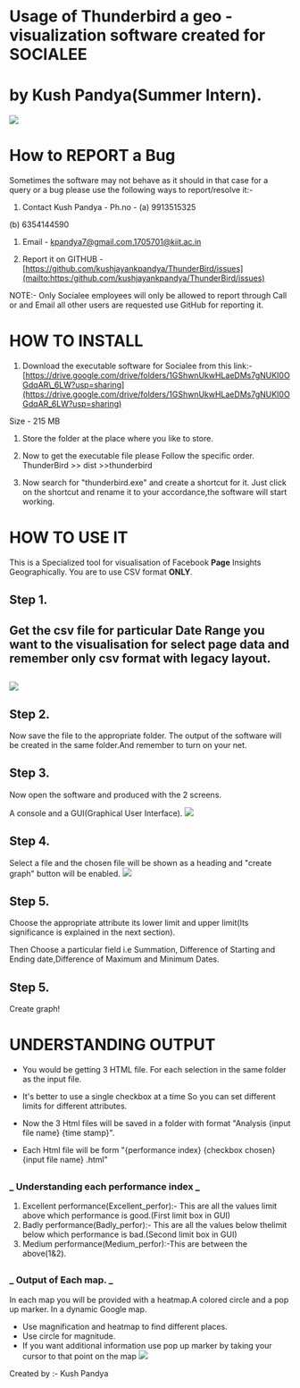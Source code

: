 
# Usage of Thunderbird a geo - visualization software created for SOCIALEE

# by Kush Pandya(Summer Intern).

![](RackMultipart20230712-1-bbwy03_html_dfae9194110e64d2.jpg)

# **How to REPORT a Bug**

Sometimes the software may not behave as it should in that case for a query or a bug please use the following ways to report/resolve it:-

1. Contact Kush Pandya - Ph.no - (a) 9913515325

(b) 6354144590

1. Email - [kpandya7@gmail.com](mailto:kpandya7@gmail.com),[1705701@kiit.ac.in](mailto:1705701@kiit.ac.in)

1. Report it on GITHUB - [https://github.com/kushjayankpandya/ThunderBird/issues](mailto:https:/github.com/kushjayankpandya/ThunderBird/issues)

NOTE:- Only Socialee employees will only be allowed to report through Call or and Email all other users are requested use GitHub for reporting it.

###
# **HOW TO INSTALL**

1. Download the executable software for Socialee from this link:- [https://drive.google.com/drive/folders/1GShwnUkwHLaeDMs7gNUKI0OGdqAR\_6LW?usp=sharing](https://drive.google.com/drive/folders/1GShwnUkwHLaeDMs7gNUKI0OGdqAR_6LW?usp=sharing)

Size - 215 MB

1. Store the folder at the place where you like to store.

1. Now to get the executable file please Follow the specific order. ThunderBird \>\> dist \>\>thunderbird

1. Now search for "thunderbird.exe" and create a shortcut for it. Just click on the shortcut and rename it to your accordance,the software will start working.

###
# **HOW TO USE IT**

This is a Specialized tool for visualisation of Facebook **Page** Insights Geographically. You are to use CSV format **ONLY**.

## **Step 1.**

## Get the csv file for particular Date Range you want to the visualisation for select page data and remember only csv format with legacy layout.

## ![](RackMultipart20230712-1-bbwy03_html_bb79e9cc9bbb2e64.jpg)

## **Step 2.**

Now save the file to the appropriate folder. The output of the software will be created in the same folder.And remember to turn on your net.

## **Step 3.**

Now open the software and produced with the 2 screens.

A console and a GUI(Graphical User Interface). ![](RackMultipart20230712-1-bbwy03_html_1cdb95d7c9b91764.png)


## **Step 4.**

Select a file and the chosen file will be shown as a heading and "create graph" button will be enabled. ![](RackMultipart20230712-1-bbwy03_html_81c196cdcffb625d.jpg)

## **Step 5.**

Choose the appropriate attribute its lower limit and upper limit(Its significance is explained in the next section).

Then Choose a particular field i.e Summation, Difference of Starting and Ending date,Difference of Maximum and Minimum Dates.

## **Step 5.**

Create graph!

###
# **UNDERSTANDING OUTPUT**

- You would be getting 3 HTML file. For each selection in the same folder as the input file.

- It's better to use a single checkbox at a time So you can set different limits for different attributes.

- Now the 3 Html files will be saved in a folder with format "Analysis {input file name} {time stamp}".

- Each Html file will be form "{performance index} {checkbox chosen} {input file name} .html"

##
### _ **Understanding each performance index** _

1. Excellent performance(Excellent\_perfor):- This are all the values limit above which performance is good.(First limit box in GUI)
2. Badly performance(Badly\_perfor):- This are all the values below thelimit below which performance is bad.(Second limit box in GUI)
3. Medium performance(Medium\_perfor):-This are between the above(1&2).

##
### _ **Output of Each map.** _

In each map you will be provided with a heatmap.A colored circle and a pop up marker. In a dynamic Google map.

- Use magnification and heatmap to find different places.
- Use circle for magnitude.
- If you want additional information use pop up marker by taking your cursor to that point on the map ![](RackMultipart20230712-1-bbwy03_html_9503e52aeb2b8fa6.png)

Created by :- Kush Pandya
